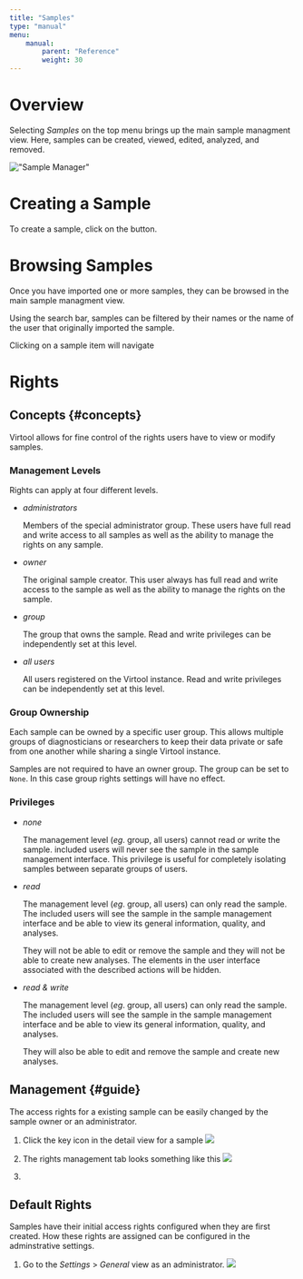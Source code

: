 ```yaml
---
title: "Samples"
type: "manual"
menu:
    manual:
        parent: "Reference"
        weight: 30
---
```


# Overview

Selecting _Samples_ on the top menu brings up the main sample managment view. Here, samples can be created, viewed, edited, analyzed, and removed.

!["Sample Manager"](/docs_images/samples_main.png)

# Creating a Sample

To create a sample, click on the <i class="i-new-entry"></i> button.

# Browsing Samples

Once you have imported one or more samples, they can be browsed in the main sample managment view.

Using the search bar, samples can be filtered by their names or the name of the user that originally imported the sample.

Clicking on a sample item will navigate 

# Rights

## Concepts {#concepts}

Virtool allows for fine control of the rights users have to view or modify samples.

### Management Levels

Rights can apply at four different levels.

- _administrators_

  Members of the special administrator group. These users have full read and write access to all samples as well as the ability to manage the rights on any sample.
  
- _owner_

  The original sample creator. This user always has full read and write access to the sample as well as the ability to manage the rights on the sample.
  
- _group_

  The group that owns the sample. Read and write privileges can be independently set at this level.
  
- _all users_

  All users registered on the Virtool instance. Read and write privileges can be independently set at this level.


### Group Ownership

Each sample can be owned by a specific user group. This allows multiple groups of diagnosticians or researchers to keep their data private or safe from one another while sharing a single Virtool instance.

Samples are not required to have an owner group. The group can be set to ``None``. In this case group rights settings will have no effect.


### Privileges

- _none_

  The management level (_eg_. group, all users) cannot read or write the sample. included users will never see the sample in the sample management interface. This privilege is useful for completely isolating samples between separate groups of users.
  
- _read_

  The management level (_eg_. group, all users) can only read the sample. The included users will see the sample in the sample management interface and be able to view its general information, quality, and analyses.
  
  They will not be able to edit or remove the sample and they will not be able to create new analyses. The elements in the user interface associated with the described actions will be hidden.
  
- _read & write_

  The management level (_eg_. group, all users) can only read the sample. The included users will see the sample in the sample management interface and be able to view its general information, quality, and analyses.
  
  They will also be able to edit and remove the sample and create new analyses.


## Management {#guide}

The access rights for a existing sample can be easily changed by the sample owner or an administrator.

1. Click the key icon in the detail view for a sample
   ![](/docs_images/sample_rights_key.png)

2. The rights management tab looks something like this
   ![](/docs_images/samples_rights_view.png)
   
3.   
   
## Default Rights

Samples have their initial access rights configured when they are first created. How these rights are assigned can be configured in the adminstrative settings.

1. Go to the _Settings_ > _General_ view as an administrator.
   ![](/docs_images/settings_general.png)
